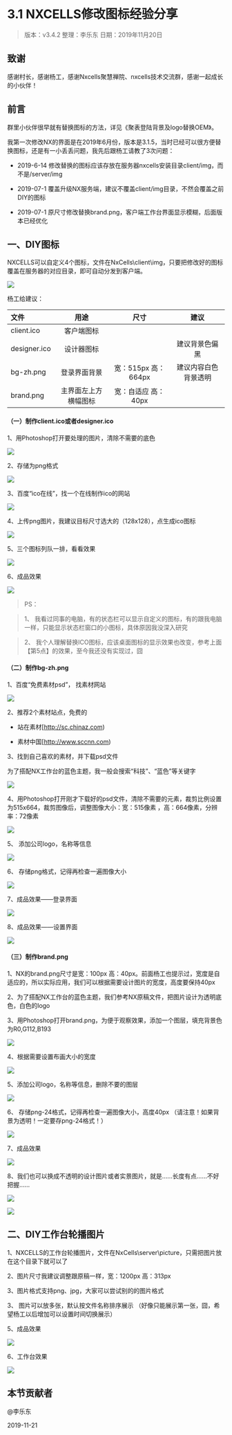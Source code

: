 # 3.1 NXCELLS修改图标经验分享

> 版本：v3.4.2
> 整理：李乐东
> 日期：2019年11月20日

## 致谢

感谢村长，感谢杨工，感谢Nxcells聚慧禅院、nxcells技术交流群，感谢一起成长的小伙伴！

## 前言

群里小伙伴很早就有替换图标的方法，详见《聚表登陆背景及logo替换OEM》。

我第一次修改NX的界面是在2019年6月份，版本是3.1.5，当时已经可以很方便替换图标，还是有一小丢丢问题，我先后跟杨工请教了3次问题：

* 2019-6-14 修改替换的图标应该存放在服务器nxcells安装目录client/img，而不是/server/img

* 2019-07-1 覆盖升级NX服务端，建议不覆盖client/img目录，不然会覆盖之前DIY的图标

* 2019-07-1 原尺寸修改替换brand.png，客户端工作台界面显示模糊，后面版本已经优化

## 一、DIY图标

NXCELLS可以自定义4个图标，文件在NxCells\client\img，只要把修改好的图标覆盖在服务器的对应目录，即可自动分发到客户端。

![](../images/3002-1.png)

杨工给建议：

|文件|用途|尺寸|建议|
|:----|:--:|:--:|:--:|
|client.ico|客户端图标|||
|designer.ico|设计器图标||建议背景色偏黑|
|bg-zh.png|登录界面背景|宽：515px 高：664px|建议内容白色背景透明|
|brand.png|主界面左上方横幅图标|宽：自适应 高：40px||

#### （一）制作client.ico或者designer.ico

1、用Photoshop打开要处理的图片，清除不需要的底色

![](../images/3002-2.png)

2、存储为png格式

![](../images/3002-3.png)

3、百度“ico在线”，找一个在线制作ico的网站

![](../images/3002-4.png)

4、上传png图片，我建议目标尺寸选大的（128x128），点生成ico图标

![](../images/3002-5.png)

5、三个图标列队一排，看看效果

![](../images/3002-6.png)

6、成品效果

![](../images/3002-7.png)


> PS：

> 1、	我看过同事的电脑，有的状态栏可以显示自定义的图标，有的跟我电脑一样，只能显示状态栏窗口的小图标，具体原因我没深入研究

> 2、	我个人理解替换ICO图标，应该桌面图标的显示效果也改变，参考上面【第5点】的效果，至今我还没有实现过，囧

#### （二）制作bg-zh.png

1、百度“免费素材psd”， 找素材网站

![](../images/3002-8.png)

2、推荐2个素材站点，免费的

* 站在素材[http://sc.chinaz.com)

* 素材中国[http://www.sccnn.com)

3、找到自己喜欢的素材，并下载psd文件

为了搭配NX工作台的蓝色主题，我一般会搜索“科技”、“蓝色”等关键字

![](../images/3002-9.png)

4、用Photoshop打开刚才下载好的psd文件，清除不需要的元素，裁剪比例设置为515x664，裁剪图像后，调整图像大小：宽：515像素 ，高：664像素，分辨率：72像素

![](../images/3002-10.png)

5、 添加公司logo，名称等信息

![](../images/3002-11.png)

6、 存储png格式，记得再检查一遍图像大小

![](../images/3002-12.png)

7、成品效果——登录界面

![](../images/3002-13.png)

8、成品效果——设置界面

![](../images/3002-14.png)

#### （三）制作brand.png

1、NX的brand.png尺寸是宽：100px 高：40px。前面杨工也提示过，宽度是自适应的，所以实际应用，我们可以根据需要设计图片的宽度，高度要保持40px

2、为了搭配NX工作台的蓝色主题，我们参考NX原稿文件，把图片设计为透明底色，白色的logo

3、用Photoshop打开brand.png，为便于观察效果，添加一个图层，填充背景色为R0,G112,B193

![](../images/3002-15.png)

4、根据需要设置布画大小的宽度

![](../images/3002-16.png)

5、添加公司logo，名称等信息，删除不要的图层

![](../images/3002-17.png)

6、 存储png-24格式，记得再检查一遍图像大小，高度40px
<span color="red">（请注意！如果背景为透明！一定要存png-24格式！）</span>

![](../images/3002-18.png)

7、成品效果

![](../images/3002-19.png)

8、我们也可以换成不透明的设计图片或者实景图片，就是……长度有点……不好把握……

![](../images/3002-20.png)

![](../images/3002-21.png)

## 二、DIY工作台轮播图片
1、NXCELLS的工作台轮播图片，文件在NxCells\server\picture，只需把图片放在这个目录下就可以了

2、图片尺寸我建议调整跟原稿一样，宽：1200px 高：313px

3、图片格式支持png、jpg，大家可以尝试别的的图片格式

3、	图片可以放多张，默认按文件名称排序展示
（好像只能展示第一张，囧，希望杨工以后增加可以设置时间切换展示）

5、成品效果
 
![](../images/3002-22.png)

6、工作台效果

![](../images/3002-23.png)

## 本节贡献者

@李乐东

2019-11-21
